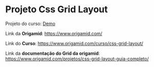 # Projeto Css Grid Layout


Projeto do curso:
<a href="https://vinicius-pereira-souza.github.io/grid-layout-origamid/">Demo</a>


Link da **Origamid**:
https://www.origamid.com/

Link do **Curso**:
https://www.origamid.com/curso/css-grid-layout/

Link da **documentação do Grid da origamid**:
https://www.origamid.com/projetos/css-grid-layout-guia-completo/
